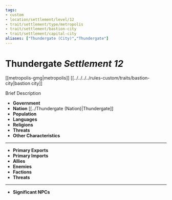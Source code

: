 ```yaml
---
tags:
- custom
- location/settlement/level/12
- trait/settlement/type/metropolis 
- trait/settlement/bastion-city 
- trait/settlement/capital-city
aliases: ["Thundergate (City)","Thundergate"]
---
```

# Thundergate *Settlement 12*
[[metropolis-gmg|metropolis]] [[../../../../rules-custom/traits/bastion-city|bastion city]]

Brief Description

- **Government** 
- **Nation** [[../Thundergate (Nation)|Thundergate]] 
- **Population** 
- **Languages** 
- **Religions**
- **Threats** 
- **Other Characteristics** 
---
- **Primary Exports** 
- **Primary Imports** 
- **Allies** 
- **Enemies** 
- **Factions** 
- **Threats** 
---
- **Significant NPCs** 